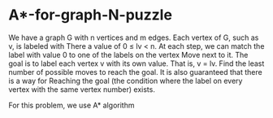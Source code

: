 # A*-for-graph-N-puzzle

We have a graph G with n vertices and m edges. Each vertex of G, such as v, is labeled with
There a value of 0 ≤ lv < n. At each step, we can match the label with value 0 to one of the labels on the vertex
Move next to it. The goal is to label each vertex v with its own value. That is, v = lv.
Find the least number of possible moves to reach the goal. It is also guaranteed that there is a way for
Reaching the goal (the condition where the label on every vertex with the same vertex number) exists.



For this problem, we use A* algorithm
